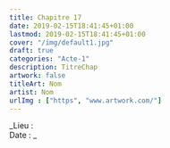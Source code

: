 ```yaml
---
title: Chapitre 17
date: 2019-02-15T18:41:45+01:00
lastmod: 2019-02-15T18:41:45+01:00
cover: "/img/default1.jpg"
draft: true
categories: "Acte-1"
description: TitreChap
artwork: false
titleArt: Nom
artist: Nom
urlImg : ["https", "www.artwork.com/"]
---
```

_Lieu :   
Date : _
